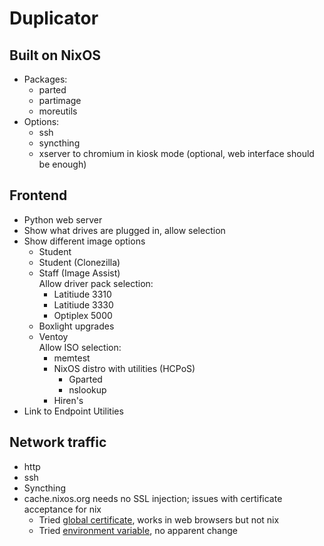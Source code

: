 # Duplicator
## Built on NixOS
- Packages:
  - parted
  - partimage
  - moreutils
- Options:
  - ssh
  - syncthing
  - xserver to chromium in kiosk mode (optional, web interface should be enough)
## Frontend
- Python web server
- Show what drives are plugged in, allow selection
- Show different image options
  - Student
  - Student (Clonezilla)
  - Staff (Image Assist)  
    Allow driver pack selection:
      - Latitiude 3310
      - Latitiude 3330
      - Optiplex 5000
  - Boxlight upgrades
  - Ventoy  
  Allow ISO selection:
    - memtest
    - NixOS distro with utilities (HCPoS)
      - Gparted
      - nslookup
    - Hiren's
- Link to Endpoint Utilities
## Network traffic
- http
- ssh
- Syncthing
- cache.nixos.org needs no SSL injection; issues with certificate acceptance for nix
  - Tried [global certificate](https://search.nixos.org/options?show=security.pki.certificates), works in web browsers but not nix
  - Tried [environment variable](https://nixos.org/manual/nix/stable/installation/env-variables.html#nix_ssl_cert_file), no apparent change
